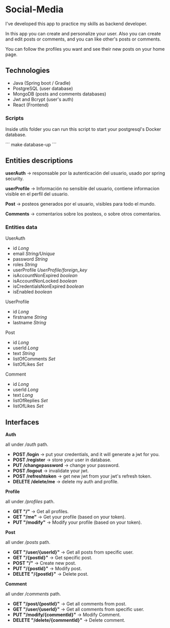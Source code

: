 # Social-Media

I've developed this app to practice my skills as backend developer.

In this app you can create and personalize your user. Also you can create and edit posts or comments, and you can
like other's posts or comments.

You can follow the profiles you want and see their new posts on your home page.

## Technologies

* Java (Spring boot / Gradle)
* PostgreSQL (user database)
* MongoDB (posts and comments databases)
* Jwt and Bcrypt (user's auth)
* React (Frontend)

### Scripts

Inside utils folder you can run this script to start your postgresql's Docker database.

´´´
make database-up
´´´

## Entities descriptions

**userAuth** -> responsable por la autenticación del usuario, usado por spring security.

**userProfile** -> Información no sensible del usuario, contiene informacion visible en el perfil del usuario.

**Post** -> posteos generados por el usuario, visibles para todo el mundo.

**Comments** -> comentarios sobre los posteos, o sobre otros comentarios.

### Entities data

UserAuth

* id *Long*
* email *String/Unique*
* password *String*
* roles *String*
* userProfile *UserProfile/foreign_key*
* isAccountNonExpired *boolean*
* isAccountNonLocked *boolean*
* isCredentialsNonExpired *boolean*
* isEnabled *boolean*

UserProfile

* id *Long*
* firstname *String*
* lastname *String*

Post

* id *Long*
* userId *Long*
* text *String*
* listOfComments *Set<Comment>*
* listOfLikes *Set<UserProfile>*

Comment

* id *Long*
* userId *Long*
* text *Long*
* listOfReplies *Set<Comment>*
* listOfLikes *Set<UserProfile>*

## Interfaces

**Auth** 

all under */auth* path.

* **POST /login** -> put your credentials, and it will generate a jwt for you.
* **POST /register** -> store your user in database.
* **PUT /changepassword** -> change your password.
* **POST /logout** -> invalidate your jwt.
* **POST /refreshtoken** -> get new jwt from your jwt's refresh token.
* **DELETE /delete/me** -> delete my auth and profile.

**Profile** 

all under */profiles* path.

* **GET "/"**  -> Get all profiles.
* **GET "/me"** -> Get your profile (based on your token).
* **PUT "/modify"** -> Modify your profile (based on your token).

**Post** 

all under */posts* path.

* **GET "/user/{userId}"** -> Get all posts from specific user.
* **GET "/{postId}"** -> Get specific post.
* **POST "/"** -> Create new post.
* **PUT "/{postId}"** -> Modify post.
* **DELETE "/{postId}"** -> Delete post.

**Comment** 

all under */comments* path.

* **GET "/post/{postId}"** -> Get all comments from post.
* **GET "/user/{userId}"** -> Get all comments from specific user.
* **PUT "/modify/{commentId}"** -> Modify Comment.
* **DELETE "/delete/{commentId}"** -> Delete comment.
